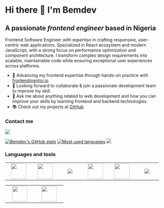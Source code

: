 
# Hi there 👋 I'm Bemdev
## A passionate _frontend engineer_ based in Nigeria
Frontend Software Engineer with expertise in crafting responsive, user-centric web applications. Specialized in React ecosystem and modern JavaScript, with a strong focus on performance optimization and component architecture. I transform complex design requirements into scalable, maintainable code while ensuring exceptional user experiences across platforms.
- 🌱 Advancing my frontend expertise through hands-on practice with [frontendmentor.io](https://www.frontendmentor.io/)
- 👯 Looking forward to collaborate & join a passionate development team to improve my skill.
- 💬 Ask me about anything related to web development and how you can improve your skills by learning frontend and backend technologies
- 📚 Check out my projects at [GitHub](https://github.com/Adebemdev/)
### Contact me
[![](https://img.shields.io/badge/linkedin-%230077B5.svg?style=for-the-badge&logo=linkedin)](https://www.linkedin.com/in/adeolabusayobemdev/)

[![Bemdev's GitHub stats](https://github-readme-stats.vercel.app/api?username=Adebemdev&show_icons=true&theme=tokyonight)](https://github.com/anuraghazra/github-readme-stats)
[![Most used languages](https://github-readme-stats.vercel.app/api/top-langs?username=Adebemdev&layout=compact&theme=tokyonight)](https://github.com/anuraghazra/github-readme-stats)
[![](https://github-readme-streak-stats.herokuapp.com/?user=Adebemdev&theme=tokyonight)](https://github.com/anuraghazra/github-readme-stats)

### Languages and tools

<table width="320px">
  <tbody>
    <tr>
      <td width="80px" align="center">
        <img height=50 src="https://cdn.jsdelivr.net/gh/devicons/devicon/icons/html5/html5-original.svg" />
      </td>
      <td width="80px" align="center">
        <img height=50 src="https://cdn.jsdelivr.net/gh/devicons/devicon/icons/css3/css3-original.svg" />
      </td>
      <td width="80px" align="center">
        <img src="https://cdn.jsdelivr.net/gh/devicons/devicon/icons/sass/sass-original.svg" />
      </td>
      <td width="80px" align="center">
        <img height=50 src="https://cdn.jsdelivr.net/gh/devicons/devicon/icons/javascript/javascript-original.svg" />
      </td>
      <td width="80px" align="center">
        <img height=50 src="https://cdn.jsdelivr.net/gh/devicons/devicon/icons/react/react-original.svg" />
      </td>
      <td width="80px" align="center">
        <img src="https://cdn.jsdelivr.net/gh/devicons/devicon@latest/icons/tailwindcss/tailwindcss-original.svg" />
      </td>
    </tr>
  </tbody>
</table>

<table width="320px">
  <tbody>
    <tr>
      <td width="80px" align="center">
        <img height=50 src="https://cdn.jsdelivr.net/gh/devicons/devicon@latest/icons/nextjs/nextjs-original.svg" />
      </td>
      <td width="80px" align="center">
        <img height=50 src="https://cdn.jsdelivr.net/gh/devicons/devicon/icons/wordpress/wordpress-original.svg" />
      </td>
    </tr>
  </tbody>
</table>


<!--
**Adebemdev/Adebemdev** is a ✨ _special_ ✨ repository because its `README.md` (this file) appears on your GitHub profile.

Here are some ideas to get you started:

- 🔭 I’m currently working on ...
- 🌱 I’m currently learning ...
- 👯 I’m looking to collaborate on ...
- 🤔 I’m looking for help with ...
- 💬 Ask me about ...
- 📫 How to reach me: ...
- 😄 Pronouns: ...
- ⚡ Fun fact: ...
-->
